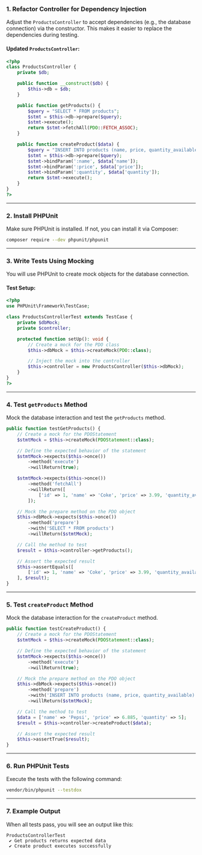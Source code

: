 ### **1. Refactor Controller for Dependency Injection**
Adjust the `ProductsController` to accept dependencies (e.g., the database connection) via the constructor. This makes it easier to replace the dependencies during testing.

#### Updated `ProductsController`:
```php
<?php
class ProductsController {
    private $db;

    public function __construct($db) {
        $this->db = $db;
    }

    public function getProducts() {
        $query = "SELECT * FROM products";
        $stmt = $this->db->prepare($query);
        $stmt->execute();
        return $stmt->fetchAll(PDO::FETCH_ASSOC);
    }

    public function createProduct($data) {
        $query = "INSERT INTO products (name, price, quantity_available) VALUES (:name, :price, :quantity)";
        $stmt = $this->db->prepare($query);
        $stmt->bindParam(':name', $data['name']);
        $stmt->bindParam(':price', $data['price']);
        $stmt->bindParam(':quantity', $data['quantity']);
        return $stmt->execute();
    }
}
?>
```

---

### **2. Install PHPUnit**
Make sure PHPUnit is installed. If not, you can install it via Composer:
```bash
composer require --dev phpunit/phpunit
```

---

### **3. Write Tests Using Mocking**
You will use PHPUnit to create mock objects for the database connection.

#### Test Setup:
```php
<?php
use PHPUnit\Framework\TestCase;

class ProductsControllerTest extends TestCase {
    private $dbMock;
    private $controller;

    protected function setUp(): void {
        // Create a mock for the PDO class
        $this->dbMock = $this->createMock(PDO::class);

        // Inject the mock into the controller
        $this->controller = new ProductsController($this->dbMock);
    }
}
?>
```

---

### **4. Test `getProducts` Method**
Mock the database interaction and test the `getProducts` method.

```php
public function testGetProducts() {
    // Create a mock for the PDOStatement
    $stmtMock = $this->createMock(PDOStatement::class);

    // Define the expected behavior of the statement
    $stmtMock->expects($this->once())
        ->method('execute')
        ->willReturn(true);

    $stmtMock->expects($this->once())
        ->method('fetchAll')
        ->willReturn([
            ['id' => 1, 'name' => 'Coke', 'price' => 3.99, 'quantity_available' => 10],
        ]);

    // Mock the prepare method on the PDO object
    $this->dbMock->expects($this->once())
        ->method('prepare')
        ->with('SELECT * FROM products')
        ->willReturn($stmtMock);

    // Call the method to test
    $result = $this->controller->getProducts();

    // Assert the expected result
    $this->assertEquals([
        ['id' => 1, 'name' => 'Coke', 'price' => 3.99, 'quantity_available' => 10],
    ], $result);
}
```

---

### **5. Test `createProduct` Method**
Mock the database interaction for the `createProduct` method.

```php
public function testCreateProduct() {
    // Create a mock for the PDOStatement
    $stmtMock = $this->createMock(PDOStatement::class);

    // Define the expected behavior of the statement
    $stmtMock->expects($this->once())
        ->method('execute')
        ->willReturn(true);

    // Mock the prepare method on the PDO object
    $this->dbMock->expects($this->once())
        ->method('prepare')
        ->with('INSERT INTO products (name, price, quantity_available) VALUES (:name, :price, :quantity)')
        ->willReturn($stmtMock);

    // Call the method to test
    $data = ['name' => 'Pepsi', 'price' => 6.885, 'quantity' => 5];
    $result = $this->controller->createProduct($data);

    // Assert the expected result
    $this->assertTrue($result);
}
```

---

### **6. Run PHPUnit Tests**
Execute the tests with the following command:
```bash
vendor/bin/phpunit --testdox
```

---

### **7. Example Output**
When all tests pass, you will see an output like this:
```
ProductsControllerTest
 ✔ Get products returns expected data
 ✔ Create product executes successfully
```
